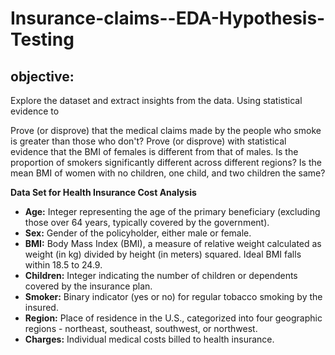 # Insurance-claims--EDA-Hypothesis-Testing

## objective:
Explore the dataset and extract insights from the data. Using statistical evidence to

Prove (or disprove) that the medical claims made by the people who smoke is greater than those who don't?
Prove (or disprove) with statistical evidence that the BMI of females is different from that of males.
Is the proportion of smokers significantly different across different regions?
Is the mean BMI of women with no children, one child, and two children the same?


**Data Set for Health Insurance Cost Analysis**

- **Age:** Integer representing the age of the primary beneficiary (excluding those over 64 years, typically covered by the government).
- **Sex:** Gender of the policyholder, either male or female.
- **BMI:** Body Mass Index (BMI), a measure of relative weight calculated as weight (in kg) divided by height (in meters) squared. Ideal BMI falls within 18.5 to 24.9.
- **Children:** Integer indicating the number of children or dependents covered by the insurance plan.
- **Smoker:** Binary indicator (yes or no) for regular tobacco smoking by the insured.
- **Region:** Place of residence in the U.S., categorized into four geographic regions - northeast, southeast, southwest, or northwest.
- **Charges:** Individual medical costs billed to health insurance.
